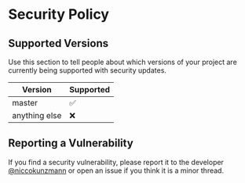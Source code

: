 # Security Policy

## Supported Versions

Use this section to tell people about which versions of your project are
currently being supported with security updates.

| Version | Supported          |
| ------- | ------------------ |
| master  | :white_check_mark: |
| anything else   | :x:                |

## Reporting a Vulnerability

If you find a security vulnerability, please report it to the developer
[@niccokunzmann](https://github.com/niccokunzmann/) or
open an issue if you think it is a minor thread.
